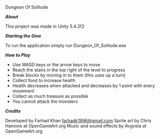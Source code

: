Dungeon Of Solitude 

***About***

This project was made in Unity 5.4.2f2

***Starting the Gme***

To run the application simply run Dungeon_Of_Solitude.exe

***How to Play***

- Use WASD keys or the arrow keys to move
- Reach the stairs in the top right of the level to progress
- Break blocks by moving in to them (this uses up a turn)
- Collect food to increase health
- Health decreases when attacked and decreases by 1 point with every movement
- Collect as much treasure as possible
- You cannot attack the monsters

***Credits***

Developed by Farhad Khan farhadk1996@gmail.com
Sprite art by Chris Hamons at OpenGameArt.org
Music and sound effects by Avgvsta at OpenGameArt.org


